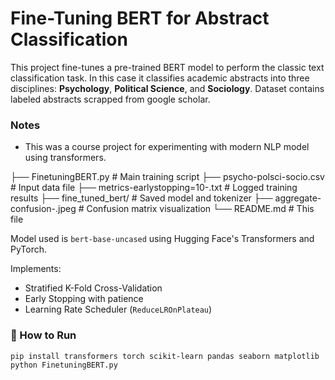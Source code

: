 # Fine-Tuning BERT for Abstract Classification

This project fine-tunes a pre-trained BERT model to perform the classic text classification task. 
In this case it classifies academic abstracts into three disciplines: **Psychology**, **Political Science**, and **Sociology**. Dataset contains labeled abstracts scrapped from google scholar.

### Notes

- This was a course project for experimenting with modern NLP model using transformers.

├── FinetuningBERT.py # Main training script
├── psycho-polsci-socio.csv # Input data file
├── metrics-earlystopping=10-.txt # Logged training results
├── fine_tuned_bert/ # Saved model and tokenizer
├── aggregate-confusion-.jpeg # Confusion matrix visualization
└── README.md # This file

Model used is `bert-base-uncased` using Hugging Face's Transformers and PyTorch.

Implements:
- Stratified K-Fold Cross-Validation
- Early Stopping with patience
- Learning Rate Scheduler (`ReduceLROnPlateau`)



### 🚀 How to Run

```bash
pip install transformers torch scikit-learn pandas seaborn matplotlib
python FinetuningBERT.py

